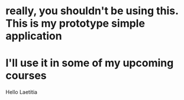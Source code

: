 # really, you shouldn't be using this. This is my prototype simple application
# I'll use it in some of my upcoming courses
Hello Laetitia
